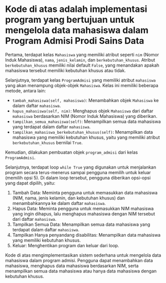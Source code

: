 # Kode di atas adalah implementasi program yang bertujuan untuk mengelola data mahasiswa dalam Program Admisi Prodi Sains Data

Pertama, terdapat kelas `Mahasiswa` yang memiliki atribut seperti `nim` (Nomor Induk Mahasiswa), `nama`, `jenis_kelamin`, dan `berkebutuhan_khusus`. Atribut `berkebutuhan_khusus` memiliki nilai default `False`, yang menandakan apakah mahasiswa tersebut memiliki kebutuhan khusus atau tidak.

Selanjutnya, terdapat kelas `ProgramAdmisi` yang memiliki atribut `mahasiswa` yang akan menampung objek-objek `Mahasiswa`. Kelas ini memiliki beberapa metode, antara lain:
- `tambah_mahasiswa(self, mahasiswa)`: Menambahkan objek `Mahasiswa` ke dalam daftar `mahasiswa`.
- `hapus_mahasiswa(self, nim)`: Menghapus objek `Mahasiswa` dari daftar `mahasiswa` berdasarkan NIM (Nomor Induk Mahasiswa) yang diberikan.
- `tampilkan_semua_mahasiswa(self)`: Menampilkan semua data mahasiswa yang terdapat dalam daftar `mahasiswa`.
- `tampilkan_mahasiswa_berkebutuhan_khusus(self)`: Menampilkan data mahasiswa yang memiliki kebutuhan khusus, yaitu yang memiliki atribut `berkebutuhan_khusus` bernilai `True`.

Kemudian, dilakukan pembuatan objek `program_admisi` dari kelas `ProgramAdmisi`. 

Selanjutnya, terdapat loop `while True` yang digunakan untuk menjalankan program secara terus-menerus sampai pengguna memilih untuk keluar (memilih opsi 5). Di dalam loop tersebut, pengguna diberikan opsi-opsi yang dapat dipilih, yaitu:
1. Tambah Data: Meminta pengguna untuk memasukkan data mahasiswa (NIM, nama, jenis kelamin, dan kebutuhan khusus) dan menambahkannya ke dalam daftar `mahasiswa`.
2. Hapus Data: Meminta pengguna untuk memasukkan NIM mahasiswa yang ingin dihapus, lalu menghapus mahasiswa dengan NIM tersebut dari daftar `mahasiswa`.
3. Tampilkan Semua Data: Menampilkan semua data mahasiswa yang terdapat dalam daftar `mahasiswa`.
4. Tampilkan Hanya penyandang disabilitas: Menampilkan data mahasiswa yang memiliki kebutuhan khusus.
5. Keluar: Menghentikan program dan keluar dari loop.

Kode di atas mengimplementasikan sistem sederhana untuk mengelola data mahasiswa dalam program admisi. Pengguna dapat menambahkan data mahasiswa, menghapus data mahasiswa berdasarkan NIM, serta menampilkan semua data mahasiswa atau hanya data mahasiswa dengan kebutuhan khusus.
